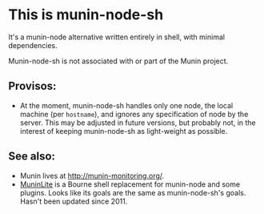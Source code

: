 # This is munin-node-sh
It's a munin-node alternative written entirely in shell, with minimal dependencies.

Munin-node-sh is not associated with or part of the Munin project.

## Provisos:

* At the moment, munin-node-sh handles only one node, the local machine (per `hostname`), and ignores any specification of node by the server. This may be adjusted in future versions, but probably not, in the interest of keeping munin-node-sh as light-weight as possible.

## See also:

* Munin lives at http://munin-monitoring.org/.
* [MuninLite](http://sourceforge.net/projects/muninlite/) is a Bourne shell replacement for munin-node and some plugins.  Looks like its goals are the same as munin-node-sh's goals.  Hasn't been updated since 2011.

